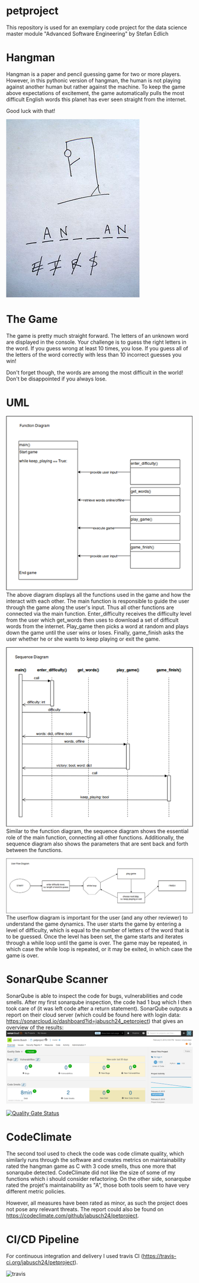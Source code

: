 # petproject

This repository is used for an exemplary code project for the data science master module "Advanced Software Engineering" by Stefan Edlich

# Hangman

Hangman is a paper and pencil guessing game for two or more players. However, in this pythonic version of hangman, the human is not playing against another human but rather against the machine. To keep the game above expectations of excitement, the game automatically pulls the most difficult English words this planet has ever seen straight from the internet.

Good luck with that!

![hangman](img/hangman.jpg)

# The Game

The game is pretty much straight forward. The letters of an unknown word are displayed in the console. Your challenge is to guess the right letters in the word. If you guess wrong at least 10 times, you lose. If you guess all of the letters of the word correctly with less than 10 incorrect guesses you win!

Don't forget though, the words are among the most difficult in the world! Don't be disappointed if you always lose.

# UML

![UML](img/function_diagram.png)
The above diagram displays all the functions used in the game and how the interact with each other. The main function is responsible to guide the user through the game along the user's input. Thus all other functions are connected via the main function.
Enter_difficulty receives the difficulty level from the user which get_words then uses to download a set of difficult words from the internet. Play_game then picks a word at random and plays down the game until the user wins or loses.
Finally, game_finish asks the user whether he or she wants to keep playing or exit the game.

![UML](img/sequence_diagram.png)
Similar to the function diagram, the sequence diagram shows the essential role of the main function, connecting all other functions. Additionally, the sequence diagram also shows the parameters that are sent back and forth between the functions.

![UML](img/userflow_diagram.png)
The userflow diagram is important for the user (and any other reviewer) to understand the game dynamics. The user starts the game by entering a level of difficulty, which is equal to the number of letters of the word that is to be guessed. Once the level has been set, the game starts and iterates through a while loop until the game is over. The game may be repeated, in which case the while loop is repeated, or it may be exited, in which case the game is over.

# SonarQube Scanner

SonarQube is able to inspect the code for bugs, vulnerabilities and code smells. After my first sonarqube inspection, the code had 1 bug which I then took care of (it was left code after a return statement). SonarQube outputs a report on their cloud server (which could be found here with login data: https://sonarcloud.io/dashboard?id=jabusch24_petproject) that gives an overview of the results:
![Metrics](img/sonarqube.png)

[![Quality Gate Status](https://sonarcloud.io/api/project_badges/measure?project=jabusch24_petproject&metric=alert_status)](https://sonarcloud.io/dashboard?id=jabusch24_petproject)

# CodeClimate

The second tool used to check the code was code climate quality, which similarly runs through the software and creates metrics on maintainability rated the hangman game as C with 3 code smells, thus one more that sonarqube detected. CodeClimate did not like the size of some of my functions which i should consider refactoring. On the other side, sonarqube rated the projet's maintainability as "A", those both tools seem to have very different metric policies.

However, all measures have been rated as minor, as such the project does not pose any relevant threats. The report could also be found on https://codeclimate.com/github/jabusch24/petproject.

# CI/CD Pipeline

For continuous integration and delivery I used travis CI (https://travis-ci.org/jabusch24/petproject).

![travis](https://travis-ci.org/jabusch24/petproject.svg?branch=master)
